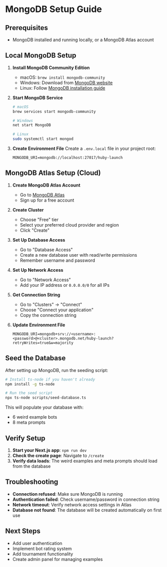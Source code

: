 # MongoDB Setup Guide

## Prerequisites
- MongoDB installed and running locally, or a MongoDB Atlas account

## Local MongoDB Setup

1. **Install MongoDB Community Edition**
   - macOS: `brew install mongodb-community`
   - Windows: Download from [MongoDB website](https://www.mongodb.com/try/download/community)
   - Linux: Follow [MongoDB installation guide](https://docs.mongodb.com/manual/installation/)

2. **Start MongoDB Service**
   ```bash
   # macOS
   brew services start mongodb-community
   
   # Windows
   net start MongoDB
   
   # Linux
   sudo systemctl start mongod
   ```

3. **Create Environment File**
   Create a `.env.local` file in your project root:
   ```
   MONGODB_URI=mongodb://localhost:27017/huby-launch
   ```

## MongoDB Atlas Setup (Cloud)

1. **Create MongoDB Atlas Account**
   - Go to [MongoDB Atlas](https://www.mongodb.com/atlas)
   - Sign up for a free account

2. **Create Cluster**
   - Choose "Free" tier
   - Select your preferred cloud provider and region
   - Click "Create"

3. **Set Up Database Access**
   - Go to "Database Access"
   - Create a new database user with read/write permissions
   - Remember username and password

4. **Set Up Network Access**
   - Go to "Network Access"
   - Add your IP address or `0.0.0.0/0` for all IPs

5. **Get Connection String**
   - Go to "Clusters" → "Connect"
   - Choose "Connect your application"
   - Copy the connection string

6. **Update Environment File**
   ```
   MONGODB_URI=mongodb+srv://<username>:<password>@<cluster>.mongodb.net/huby-launch?retryWrites=true&w=majority
   ```

## Seed the Database

After setting up MongoDB, run the seeding script:

```bash
# Install ts-node if you haven't already
npm install -g ts-node

# Run the seed script
npx ts-node scripts/seed-database.ts
```

This will populate your database with:
- 6 weird example bots
- 8 meta prompts

## Verify Setup

1. **Start your Next.js app**: `npm run dev`
2. **Check the create page**: Navigate to `/create`
3. **Verify data loads**: The weird examples and meta prompts should load from the database

## Troubleshooting

- **Connection refused**: Make sure MongoDB is running
- **Authentication failed**: Check username/password in connection string
- **Network timeout**: Verify network access settings in Atlas
- **Database not found**: The database will be created automatically on first use

## Next Steps

- Add user authentication
- Implement bot rating system
- Add tournament functionality
- Create admin panel for managing examples
